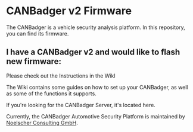 # CANBadger v2 Firmware
The CANBadger is a vehicle security analysis platform.
In this repository, you can find its firmware.

## I have a CANBadger v2 and would like to flash new firmware:
Please check out the Instructions in the WikI

The Wiki contains some guides on how to set up your CANBadger, as well as some of the functions it supports.

If you're looking for the CANBadger Server, it's located here.


Currently, the CANBadger Automotive Security Platform is maintained by [Noelscher Consulting GmbH](https://noelscher.com).
